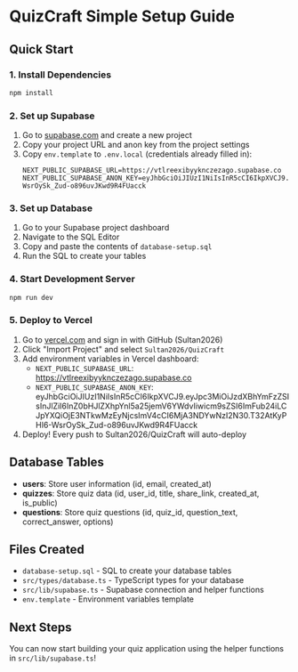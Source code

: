 # QuizCraft Simple Setup Guide

## Quick Start

### 1. Install Dependencies
```bash
npm install
```

### 2. Set up Supabase
1. Go to [supabase.com](https://supabase.com) and create a new project
2. Copy your project URL and anon key from the project settings
3. Copy `env.template` to `.env.local` (credentials already filled in):
   ```
   NEXT_PUBLIC_SUPABASE_URL=https://vtlreexibyyknczezago.supabase.co
   NEXT_PUBLIC_SUPABASE_ANON_KEY=eyJhbGciOiJIUzI1NiIsInR5cCI6IkpXVCJ9.eyJpc3MiOiJzdXBhYmFzZSIsInJlZiI6InZ0bHJlZXhpYnl5a25jemV6YWdvIiwicm9sZSI6ImFub24iLCJpYXQiOjE3NTkwMzEyNjcsImV4cCI6MjA3NDYwNzI2N30.T32AtKyPHl6-WsrOySk_Zud-o896uvJKwd9R4FUacck
   ```

### 3. Set up Database
1. Go to your Supabase project dashboard
2. Navigate to the SQL Editor
3. Copy and paste the contents of `database-setup.sql`
4. Run the SQL to create your tables

### 4. Start Development Server
```bash
npm run dev
```

### 5. Deploy to Vercel
1. Go to [vercel.com](https://vercel.com) and sign in with GitHub (Sultan2026)
2. Click "Import Project" and select `Sultan2026/QuizCraft`
3. Add environment variables in Vercel dashboard:
   - `NEXT_PUBLIC_SUPABASE_URL`: https://vtlreexibyyknczezago.supabase.co
   - `NEXT_PUBLIC_SUPABASE_ANON_KEY`: eyJhbGciOiJIUzI1NiIsInR5cCI6IkpXVCJ9.eyJpc3MiOiJzdXBhYmFzZSIsInJlZiI6InZ0bHJlZXhpYnl5a25jemV6YWdvIiwicm9sZSI6ImFub24iLCJpYXQiOjE3NTkwMzEyNjcsImV4cCI6MjA3NDYwNzI2N30.T32AtKyPHl6-WsrOySk_Zud-o896uvJKwd9R4FUacck
4. Deploy! Every push to Sultan2026/QuizCraft will auto-deploy

## Database Tables

- **users**: Store user information (id, email, created_at)
- **quizzes**: Store quiz data (id, user_id, title, share_link, created_at, is_public)
- **questions**: Store quiz questions (id, quiz_id, question_text, correct_answer, options)

## Files Created

- `database-setup.sql` - SQL to create your database tables
- `src/types/database.ts` - TypeScript types for your database
- `src/lib/supabase.ts` - Supabase connection and helper functions
- `env.template` - Environment variables template

## Next Steps

You can now start building your quiz application using the helper functions in `src/lib/supabase.ts`!
